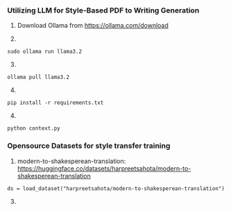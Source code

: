### Utilizing LLM for Style-Based PDF to Writing Generation

1. Download Ollama from https://ollama.com/download

2.

```
sudo ollama run llama3.2
```

3. 
```
ollama pull llama3.2
```
4. 
```
pip install -r requirements.txt
```
4. 
```
python context.py
```

### Opensource Datasets for style transfer training

1. modern-to-shakesperean-translation: https://huggingface.co/datasets/harpreetsahota/modern-to-shakesperean-translation
```
ds = load_dataset("harpreetsahota/modern-to-shakesperean-translation")
```

3. 
